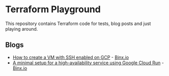 # Terraform Playground

This repository contains Terraform code for tests, blog posts and just playing around.

## Blogs

* [How to create a VM with SSH enabled on GCP](./blogs/gcp-vm-ssh/README.md) - [Binx.io](https://binx.io/blog/2022/01/07/how-to-create-a-vm-with-ssh-enabled-on-gcp/)
* [A minimal setup for a high-availability service using Google Cloud Run](./blogs/gcp-cloud-run-ha/README.md) - [Binx.io]()

